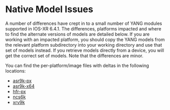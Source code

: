 # Native Model Issues

A number of differences have crept in to a small number of YANG modules supported in IOS-XR 6.4.1. The differences, platforms impacted and where to find the alternate versions of models are detailed below. If you are working with an impacted platform, you should copy the YANG models from the relevant platform subdirectory into your working directory and use that set of models instead. If you retrieve models directly from a device, you will get the correct set of models. Note that the differences are minor.

You can find the per-platform/image files with deltas in the following locations:

- [asr9k-px](asr9k-px)
- [asr9k-x64](asr9k-x64)
- [hfr-px](hfr-px)
- [ncs6k](ncs6k)
- [xrv9k](xrv9k)
